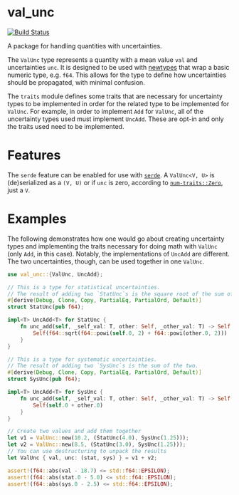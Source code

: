 # val\_unc

[![Build Status](https://travis-ci.org/j-browne/val_unc.svg?branch=master)](https://travis-ci.org/j-browne/val_unc)

A package for handling quantities with uncertainties.

The `ValUnc` type represents a quantity with a mean value `val` and
uncertainties `unc`. It is designed to be used with [newtypes] that wrap a
basic numeric type, e.g. `f64`. This allows for the type to define how
uncertainties should be propagated, with minimal confusion.

[newtypes]: https://doc.rust-lang.org/1.0.0/style/features/types/newtype.html

The `traits` module defines some traits that are necessary for
uncertainty types to be implemented in order for the related type to be
implemented for `ValUnc`. For example, in order to implement `Add` for
`ValUnc`, all of the uncertainty types used must implement `UncAdd`.
These are opt-in and only the traits used need to be implemented.

# Features

The `serde` feature can be enabled for use with [`serde`]. A `ValUnc<V, U>`
is (de)serialized as a `(V, U)` or if `unc` is zero, according to
[`num-traits::Zero`], just a `V`.

[`serde`]: https://serde.rs
[`num-traits::Zero`]: https://docs.rs/num-traits/*/num_traits/identities/trait.Zero.html

# Examples

The following demonstrates how one would go about creating uncertainty
types and implementing the traits necessary for doing math with `ValUnc`
(only `Add`, in this case). Notably, the implementations of `UncAdd` are
different. The two uncertainties, though, can be used together in one
`ValUnc`.

```rust
use val_unc::{ValUnc, UncAdd};

// This is a type for statistical uncertainties.
// The result of adding two `StatUnc`s is the square root of the sum of the squares.
#[derive(Debug, Clone, Copy, PartialEq, PartialOrd, Default)]
struct StatUnc(pub f64);

impl<T> UncAdd<T> for StatUnc {
    fn unc_add(self, _self_val: T, other: Self, _other_val: T) -> Self {
        Self(f64::sqrt(f64::powi(self.0, 2) + f64::powi(other.0, 2)))
    }
}

// This is a type for systematic uncertainties.
// The result of adding two `SysUnc`s is the sum of the two.
#[derive(Debug, Clone, Copy, PartialEq, PartialOrd, Default)]
struct SysUnc(pub f64);

impl<T> UncAdd<T> for SysUnc {
    fn unc_add(self, _self_val: T, other: Self, _other_val: T) -> Self {
        Self(self.0 + other.0)
    }
}

// Create two values and add them together
let v1 = ValUnc::new(10.2, (StatUnc(4.0), SysUnc(1.25)));
let v2 = ValUnc::new(8.5, (StatUnc(3.0), SysUnc(1.25)));
// You can use destructuring to unpack the results
let ValUnc { val, unc: (stat, sys) } = v1 + v2;

assert!(f64::abs(val - 18.7) <= std::f64::EPSILON);
assert!(f64::abs(stat.0 - 5.0) <= std::f64::EPSILON);
assert!(f64::abs(sys.0 - 2.5) <= std::f64::EPSILON);
```
